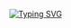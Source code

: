 [![Typing SVG](https://readme-typing-svg.herokuapp.com/?lines=HI+i+am+Mostafa+15+yrs+old+dev;Welcome+to+my+github+account)](https://git.io/typing-svg)
